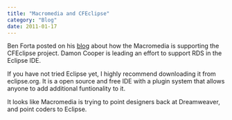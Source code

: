 ```yaml
---
title: "Macromedia and CFEclipse"
category: "Blog"
date: 2011-01-17
---
```



Ben Forta posted on his [blog](http://www.forta.com/blog/index.cfm?mode=e&entry=1730) about how the Macromedia is supporting the CFEclipse project. Damon Cooper is leading an effort to support RDS in the Eclipse IDE.

If you have not tried Eclipse yet, I highly recommend downloading it from eclipse.org. It is a open source and free IDE with a plugin system that allows anyone to add additional funtionality to it.

It looks like Macromedia is trying to point designers back at Dreamweaver, and point coders to Eclipse.